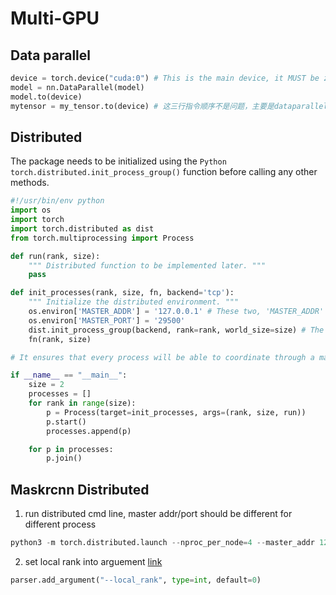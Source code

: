 # Multi-GPU

## Data parallel

```Python
device = torch.device("cuda:0") # This is the main device, it MUST be zero, and the sum data pool will be in this device.
model = nn.DataParallel(model)
model.to(device) 
mytensor = my_tensor.to(device) # 这三行指令顺序不是问题，主要是dataparallel要包住model
```


## Distributed

The package needs to be initialized using the ```Python torch.distributed.init_process_group()``` function before calling any other methods.


```Python
#!/usr/bin/env python
import os
import torch
import torch.distributed as dist
from torch.multiprocessing import Process

def run(rank, size):
    """ Distributed function to be implemented later. """
    pass

def init_processes(rank, size, fn, backend='tcp'):
    """ Initialize the distributed environment. """
    os.environ['MASTER_ADDR'] = '127.0.0.1' # These two, 'MASTER_ADDR' and 'MASTER_PORT' are the ports for multi-process jobs to communicate
    os.environ['MASTER_PORT'] = '29500'
    dist.init_process_group(backend, rank=rank, world_size=size) # The package needs to be initialized using the torch.distributed.init_process_group() function before calling any other methods
    fn(rank, size)

# It ensures that every process will be able to coordinate through a master, using the same ip address and port.

if __name__ == "__main__":
    size = 2
    processes = []
    for rank in range(size):
        p = Process(target=init_processes, args=(rank, size, run))
        p.start()
        processes.append(p)

    for p in processes:
        p.join()
```

## Maskrcnn Distributed
1. run distributed cmd line, master addr/port should be different for different process

```Python
python3 -m torch.distributed.launch --nproc_per_node=4 --master_addr 127.0.0.2 --master_port 29501 train_net.py
```

2. set local rank into arguement [link](https://github.com/facebookresearch/maskrcnn-benchmark/blob/55796a04ea770029a80cf5933cc5c3f3f6fa59cf/tools/train_net.py#L132)

```Python
parser.add_argument("--local_rank", type=int, default=0)
```

